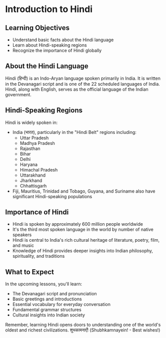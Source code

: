 # Introduction to Hindi

## Learning Objectives
- Understand basic facts about the Hindi language
- Learn about Hindi-speaking regions
- Recognize the importance of Hindi globally

## About the Hindi Language
Hindi (हिन्दी) is an Indo-Aryan language spoken primarily in India. It is written in the Devanagari script and is one of the 22 scheduled languages of India. Hindi, along with English, serves as the official language of the Indian government.

## Hindi-Speaking Regions
Hindi is widely spoken in:

- India (भारत), particularly in the "Hindi Belt" regions including:
  - Uttar Pradesh
  - Madhya Pradesh
  - Rajasthan
  - Bihar
  - Delhi
  - Haryana
  - Himachal Pradesh
  - Uttarakhand
  - Jharkhand
  - Chhattisgarh
- Fiji, Mauritius, Trinidad and Tobago, Guyana, and Suriname also have significant Hindi-speaking populations

## Importance of Hindi
- Hindi is spoken by approximately 600 million people worldwide
- It's the third most spoken language in the world by number of native speakers
- Hindi is central to India's rich cultural heritage of literature, poetry, film, and music
- Knowledge of Hindi provides deeper insights into Indian philosophy, spirituality, and traditions

## What to Expect
In the upcoming lessons, you'll learn:
- The Devanagari script and pronunciation
- Basic greetings and introductions
- Essential vocabulary for everyday conversation
- Fundamental grammar structures
- Cultural insights into Indian society

Remember, learning Hindi opens doors to understanding one of the world's oldest and richest civilizations. शुभकामनाएँ! (Shubhkamnayein! - Best wishes!)
